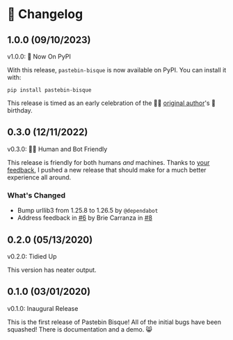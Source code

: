 # 🎉 Changelog

## 1.0.0 (09/10/2023)

v1.0.0: 🍰 Now On PyPI

With this release, `pastebin-bisque` is now available on PyPI. You can 
install it with:

    pip install pastebin-bisque

This release is timed as an early celebration of the 🦄🌈 [original
author](https://brie.dev/about)'s 🍰 birthday.

## 0.3.0 (12/11/2022)

v0.3.0: 🤖🤝 Human and Bot Friendly

This release is friendly for both humans *and* machines. Thanks to [your
feedback](https://github.com/bbbbbrie/pastebin-bisque/issues/6), I
pushed a new release that should make for a much better experience all
around.

### What\'s Changed

-   Bump urllib3 from 1.25.8 to 1.26.5 by `@dependabot`
-   Address feedback in
    [#6](https://github.com/bbbbbrie/pastebin-bisque/issues/6) by Brie
    Carranza in [#8](https://github.com/bbbbbrie/pastebin-bisque/pull/8)

## 0.2.0 (05/13/2020)

v0.2.0: Tidied Up

This version has neater output.

## 0.1.0 (03/01/2020)

v0.1.0: Inaugural Release

This is the first release of Pastebin Bisque! All of the initial bugs
have been squashed! There is documentation and a demo. 😸
